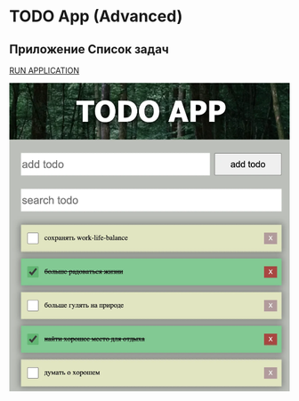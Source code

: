 # TODO App (Advanced)

## Приложение Список задач

[RUN APPLICATION](https://dmitrykolotilshikov.github.io/todo-app-advanced-ver2)

![image](assets/preview.webp)